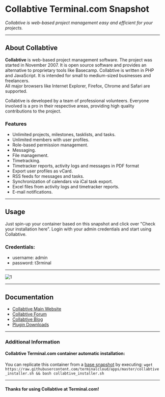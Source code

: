 # **Collabtive** Terminal.com Snapshot
*Collabtive is web-based project management easy and efficient for your projects.*

---

## About Collabtive
**Collabtive** is web-based project management software.
The project was started in November 2007. It is open source software and provides an alternative to proprietary tools like Basecamp. Collabtive is written in PHP and JavaScript.
It is intended for small to medium-sized businesses and freelancers.	
All major browsers like Internet Explorer, Firefox, Chrome and Safari are supported.

Collabtive is developed by a team of professional volunteers. Everyone involved is a pro in their respective areas, providing high quality contributions to the project.


### Features
- Unlimited projects, milestones, tasklists, and tasks.
- Unlimited members with user profiles.
- Role-based permission management.
- Messaging.
- File management.
- Timetracking.
- Timetracker reports, activity logs and messages in PDF format
- Export user profiles as vCard.
- RSS feeds for messages and tasks.
- Synchronization of calendars via iCal task export.
- Excel files from activity logs and timetracker reports.
- E-mail notifications.


---

## Usage

Just spin-up your container based on this snapshot and click over "Check your installation here".
Login with your admin credentials and start using Collabtive.


### Credentials:

- username: admin
- password: t3rminal



---

![1](http://www.turnkeylinux.org/files/images/screenshots/collabtive2.jpg)	

---

## Documentation
- [Collabtive Main Website](http://collabtive.o-dyn.de/)
- [Collabtive Forum](http://collabtive.o-dyn.de/forum/)
- [Collabtive Blog](http://www.collabtive.o-dyn.de/blog/)
- [Plugin Downloads](http://collabtive.o-dyn.de/plugins.php)

---


### Additional Information
#### Collabtive Terminal.com container automatic installation:
You can replicate this container from a [base snapshot](https://www.terminal.com/tiny/FzpHiTXG1K) by executing:
`wget https://raw.githubusercontent.com/terminalcloud/apps/master/collabtive_installer.sh && bash collabtive_installer.sh`


---

#### Thanks for using Collabtive at Terminal.com!